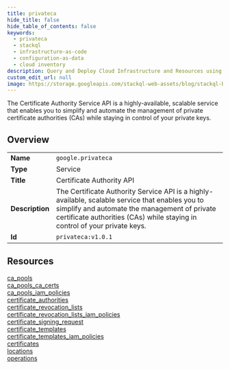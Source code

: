 ```yaml
---
title: privateca
hide_title: false
hide_table_of_contents: false
keywords:
  - privateca
  - stackql
  - infrastructure-as-code
  - configuration-as-data
  - cloud inventory
description: Query and Deploy Cloud Infrastructure and Resources using SQL
custom_edit_url: null
image: https://storage.googleapis.com/stackql-web-assets/blog/stackql-blog-post-featured-image.png
---
```

The Certificate Authority Service API is a highly-available, scalable service that enables you to simplify and automate the management of private certificate authorities (CAs) while staying in control of your private keys.   
    

## Overview
<table><tbody>
<tr><td><b>Name</b></td><td><code>google.privateca</code></td></tr>
<tr><td><b>Type</b></td><td>Service</td></tr>
<tr><td><b>Title</b></td><td>Certificate Authority API</td></tr>
<tr><td><b>Description</b></td><td>The Certificate Authority Service API is a highly-available, scalable service that enables you to simplify and automate the management of private certificate authorities (CAs) while staying in control of your private keys. </td></tr>
<tr><td><b>Id</b></td><td><code>privateca:v1.0.1</code></td></tr>
</tbody></table>

## Resources
<div class="row">
<div class="providerDocColumn">
<a href="/providers/google/privateca/ca_pools/">ca_pools</a><br />
<a href="/providers/google/privateca/ca_pools_ca_certs/">ca_pools_ca_certs</a><br />
<a href="/providers/google/privateca/ca_pools_iam_policies/">ca_pools_iam_policies</a><br />
<a href="/providers/google/privateca/certificate_authorities/">certificate_authorities</a><br />
<a href="/providers/google/privateca/certificate_revocation_lists/">certificate_revocation_lists</a><br />
<a href="/providers/google/privateca/certificate_revocation_lists_iam_policies/">certificate_revocation_lists_iam_policies</a><br />
</div>
<div class="providerDocColumn">
<a href="/providers/google/privateca/certificate_signing_request/">certificate_signing_request</a><br />
<a href="/providers/google/privateca/certificate_templates/">certificate_templates</a><br />
<a href="/providers/google/privateca/certificate_templates_iam_policies/">certificate_templates_iam_policies</a><br />
<a href="/providers/google/privateca/certificates/">certificates</a><br />
<a href="/providers/google/privateca/locations/">locations</a><br />
<a href="/providers/google/privateca/operations/">operations</a><br />
</div>
</div>
